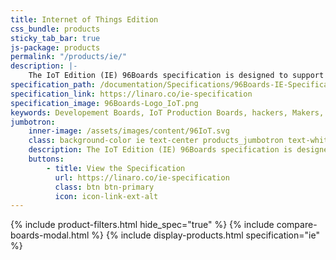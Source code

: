 ```yaml
---
title: Internet of Things Edition
css_bundle: products
sticky_tab_bar: true
js-package: products
permalink: "/products/ie/"
description: |-
    The IoT Edition (IE) 96Boards specification is designed to support development in the Internet of Things (IoT) space.
specification_path: /documentation/Specifications/96Boards-IE-Specification.pdf
specification_link: https://linaro.co/ie-specification
specification_image: 96Boards-Logo_IoT.png
keywords: Developement Boards, IoT Production Boards, hackers, Makers, Arm, linux, diy, tiny, small
jumbotron:
    inner-image: /assets/images/content/96IoT.svg
    class: background-color ie text-center products_jumbotron text-white
    description: The IoT Edition (IE) 96Boards specification is designed to support development in the Internet of Things (IoT) space.
    buttons:
        - title: View the Specification
          url: https://linaro.co/ie-specification
          class: btn btn-primary
          icon: icon-link-ext-alt
---
```

{% include product-filters.html hide_spec="true" %}
{% include compare-boards-modal.html %}
{% include display-products.html specification="ie" %}
